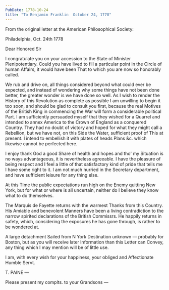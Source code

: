 ```yaml
---
PubDate: 1778-10-24
title: "To Benjamin Franklin  October 24, 1778"
---
```


   From the original letter at the American Philosophical Society:

   Philadelphia, Oct. 24th 1778

   Dear Honored Sir

   I congratulate you on your accession to the State of Minister
   Plenipotentiary. Could you have lived to fill a particular point in the
   Circle of human Affairs, it would have been That to which you are now so
   honorably called.

   We rub and drive on, all things considered beyond what could ever be
   expected, and instead of wondering why some things have not been done
   better, the greater wonder is we have done so well. As I wish to render
   the History of this Revolution as complete as possible I am unwilling to
   begin it too soon, and should be glad to consult you first, because the
   real Motives of the British King in commencing the War will form a
   considerable political Part. I am sufficiently persuaded myself that they
   wished for a Quarrel and intended to annex America to the Crown of England
   as a conquered Country. They had no doubt of victory and hoped for what
   they might call a Rebellion, but we have not, on this Side the Water,
   sufficient proof of This at present. I intend to embellish it with plates
   of heads Plans &c. which likewise cannot be perfected here.

   I enjoy thank God a good Share of health and hopes and tho' my Situation
   is no ways advantageous, it is nevertheless agreeable. I have the pleasure
   of being respect and I feel a little of that satisfactory kind of
   pride that tells me I have some right to it. I am not much hurried in the
   Secretary department, and have sufficient leisure for any thing else.

   At this Time the public expectations run high on the Enemy quitting New
   York, but for what or where is all uncertain, neither do I believe they
   know what to do themselves.

   The Marquis de Fayette returns with the warmest Thanks from this Country.
   His Amiable and benevolent Manners have been a living contradiction to the
   narrow spirited declarations of the British Commissrs. He happily
   returns in safety, which, considering the exposures he has gone through,
   is rather to be wondered at.

   A large detachment Sailed from N York Destination unknown &mdash; probably
   for Boston, but as you will receive later Information than this Letter can
   Convey, any thing which I may mention will be of little use.

   I am, with every wish for your happiness, your obliged and Affectionate
   Humble Servt.

   T. PAINE &mdash;

   Please present my complts. to your Grandsons &mdash; 


